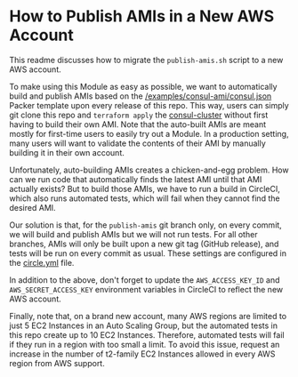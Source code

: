 # How to Publish AMIs in a New AWS Account

This readme discusses how to migrate the `publish-amis.sh` script to a new AWS account.

To make using this Module as easy as possible, we want to automatically build and publish AMIs based on the 
[/examples/consul-ami/consul.json](https://github.com/hashicorp/terraform-aws-consul/tree/master/examples/consul-ami/consul.json) Packer template upon every release of this repo. 
This way, users can simply git clone this repo and `terraform apply` the [consul-cluster](https://github.com/hashicorp/terraform-aws-consul/tree/master/MAIN.md)
without first having to build their own AMI. Note that the auto-built AMIs are meant mostly for first-time users to 
easily try out a Module. In a production setting, many users will want to validate the contents of their AMI by
manually building it in their own account.

Unfortunately, auto-building AMIs creates a chicken-and-egg problem. How can we run code that automatically finds the
latest AMI until that AMI actually exists? But to build those AMIs, we have to run a build in CircleCI, which also runs
automated tests, which will fail when they cannot find the desired AMI. 

Our solution is that, for the `publish-amis` git branch only, on every commit, we will build and publish AMIs but we will
not run tests. For all other branches, AMIs will only be built upon a new git tag (GitHub release), and tests will be
run on every commit as usual. These settings are configured in the [circle.yml](/circle.yml) file.

In addition to the above, don't forget to update the `AWS_ACCESS_KEY_ID` and `AWS_SECRET_ACCESS_KEY` environment 
variables in CircleCI to reflect the new AWS account.

Finally, note that, on a brand new account, many AWS regions are limited to just 5 EC2 Instances in an Auto Scaling Group,
but the automated tests in this repo create up to 10 EC2 Instances. Therefore, automated tests will fail if they run in
a region with too small a limit. To avoid this issue, request an increase in the number of t2-family EC2 Instances 
allowed in every AWS region from AWS support.